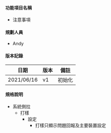 #### <div id="item">功能項目名稱</div>
  * 注意事項

#### <div id="user">規劃人員</div>
  * Andy

#### <div id="version">版本記錄</div>
  |日期|版本|備註|
  |---|---|---|
  |2021/06/16|v1|初始化|

#### <div id="specification">規格說明</div>
  * 系統側拉
    * 打樣
      * 設定
        * 打樣只顯示問題回報及主要裝置設定
